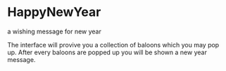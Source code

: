 # HappyNewYear
a wishing message for new year

The interface will provive you a collection of baloons which you may pop up. After every baloons are popped up you will be shown a new year message.
